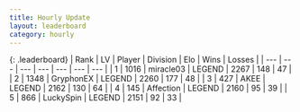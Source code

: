 ```yaml
---
title: Hourly Update
layout: leaderboard
category: hourly
---
```


{: .leaderboard}
| Rank | LV | Player | Division | Elo | Wins | Losses |
| --- | --- | --- | --- | --- | --- | --- |
| <span data-change="1">1</span> | 1016 | <span title="ID: 416373">miracle03</span> | LEGEND | <span data-change="0">2267</span> | <span data-change="0">148</span> | <span data-change="0">47</span> |
| <span data-change="-1">2</span> | 1348 | <span title="ID: 315148">GryphonEX</span> | LEGEND | <span data-change="-15">2260</span> | <span data-change="4">177</span> | <span data-change="2">48</span> |
| <span data-change="0">3</span> | 427 | <span title="ID: 455100">AKEE</span> | LEGEND | <span data-change="0">2162</span> | <span data-change="0">130</span> | <span data-change="0">64</span> |
| <span data-change="0">4</span> | 145 | <span title="ID: 573202">Affection</span> | LEGEND | <span data-change="0">2160</span> | <span data-change="0">95</span> | <span data-change="0">39</span> |
| <span data-change="0">5</span> | 866 | <span title="ID: 498412">LuckySpin</span> | LEGEND | <span data-change="0">2151</span> | <span data-change="0">92</span> | <span data-change="0">33</span> |